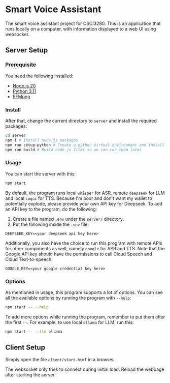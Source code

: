 # Smart Voice Assistant
The smart voice assistant project for CSCI3280. This is an application that runs locally on a computer, with information displayed to a web UI using websocket.

## Server Setup
### Prerequisite
You need the following installed:
- [Node.js 20](https://nodejs.org/en/download)
- [Python 3.11](https://www.python.org/downloads/)
- [FFMpeg](https://ffmpeg.org/download.html)

### Install
After that, change the current directory to `server` and install the required packages:
```sh
cd server
npm i # Install node.js packages
npm run setup-python # Create a python virtual environment and install python packages
npm run build # Build node.js files so we can run them later
```

### Usage
You can start the server with this:
```sh
npm start
```

By default, the program runs local `whisper` for ASR, remote `deepseek` for LLM and local `coqui` for TTS. Because I'm poor and don't want my wallet to potentially explode, please provide your own API key for Deepseek. To add an API key to the program, do the following:

1. Create a file named `.env` under the `server/` directory.
2. Put the following inside the `.env` file:
```.env
DEEPSEEK_KEY=<your deepseek api key here>
```

Additionally, you also have the choice to run this program with remote APIs for other components as well, namely `google` for ASR and TTS. Note that the Google API key should have the permissions to call Cloud Speech and Cloud Text-to-speech.

```.env
GOOGLE_KEY=<your google credential key here>
```

### Options
As mentioned in usage, this program supports a lot of options. You can see all the available options by running the program with `--help`:
```sh
npm start -- --help
```

To add more options while running the program, remember to put them after the first `--`. For example, to use local `ollama` for LLM, run this:
```sh
npm start -- --llm ollama
```

## Client Setup
Simply open the file `client/start.html` in a browser.

The websocket only tries to connect during initial load.
Reload the webpage after starting the server.